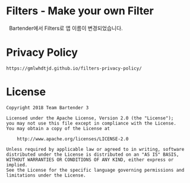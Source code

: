# Filters - Make your own Filter
   Bartender에서 Filters로 앱 이름이 변경되었습니다.
   
# Privacy Policy
   ```
   https://gmlwhdtjd.github.io/filters-privacy-policy/
   ```

# License
   ```
   Copyright 2018 Team Bartender 3
   
   Licensed under the Apache License, Version 2.0 (the "License");
   you may not use this file except in compliance with the License.
   You may obtain a copy of the License at

       http://www.apache.org/licenses/LICENSE-2.0

   Unless required by applicable law or agreed to in writing, software
   distributed under the License is distributed on an "AS IS" BASIS,
   WITHOUT WARRANTIES OR CONDITIONS OF ANY KIND, either express or implied.
   See the License for the specific language governing permissions and
   limitations under the License.
   ```
